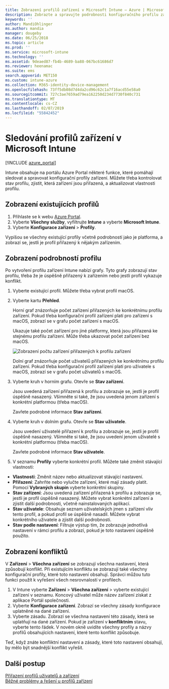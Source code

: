 ```yaml
---
title: Zobrazení profilů zařízení v Microsoft Intune – Azure | Microsoft Docs
description: Zobrazte a spravujte podrobnosti konfiguračního profilu zařízení v Microsoft Intune, prohlédněte si graf počtu zařízení přiřazených k profilu a zjistěte, která zařízení mají přiřazené nebo nasazené profily. Můžete také vyřešit problémy s profily, které mají konfliktní nastavení.
keywords: ''
author: MandiOhlinger
ms.author: mandia
manager: dougeby
ms.date: 06/25/2018
ms.topic: article
ms.prod: ''
ms.service: microsoft-intune
ms.technology: ''
ms.assetid: 9deaed87-fb4b-4689-ba88-067bc61686d7
ms.reviewer: heenamac
ms.suite: ems
search.appverid: MET150
ms.custom: intune-azure
ms.collection: M365-identity-device-management
ms.openlocfilehash: 73ff5db08d7d4da2cd96c62c1a7f16acd55e58a0
ms.sourcegitcommit: 727c3ae7659ad79ea162250d234d7730f840c731
ms.translationtype: MT
ms.contentlocale: cs-CZ
ms.lasthandoff: 02/07/2019
ms.locfileid: "55842452"
---
```

# <a name="monitor-device-profiles-in-microsoft-intune"></a>Sledování profilů zařízení v Microsoft Intune

[!INCLUDE [azure_portal](./includes/azure_portal.md)]

Intune obsahuje na portálu Azure Portal některé funkce, které pomáhají sledovat a spravovat konfigurační profily zařízení. Můžete třeba kontrolovat stav profilu, zjistit, která zařízení jsou přiřazená, a aktualizovat vlastnosti profilu.

## <a name="view-existing-profiles"></a>Zobrazení existujících profilů

1. Přihlaste se k webu [Azure Portal](https://portal.azure.com).
2. Vyberte **Všechny služby**, vyfiltrujte **Intune** a vyberte **Microsoft Intune**.
3. Vyberte **Konfigurace zařízení** > **Profily**.

Vypíšou se všechny existující profily včetně podrobností jako je platforma, a zobrazí se, jestli je profil přiřazený k nějakým zařízením.

## <a name="view-details-on-a-profile"></a>Zobrazení podrobností profilu

Po vytvoření profilu zařízení Intune nabízí grafy. Tyto grafy zobrazují stav profilu, třeba že je úspěšně přiřazený k zařízením nebo jestli profil vykazuje konflikt.

1. Vyberte existující profil. Můžete třeba vybrat profil macOS.
2. Vyberte kartu **Přehled**.

    Horní graf znázorňuje počet zařízení přiřazených ke konkrétnímu profilu zařízení. Pokud třeba konfigurační profil zařízení platí pro zařízení s macOS, zobrazí se v grafu počet zařízení s macOS.

    Ukazuje také počet zařízení pro jiné platformy, která jsou přiřazená ke stejnému profilu zařízení. Může třeba ukazovat počet zařízení bez macOS.

    ![Zobrazení počtu zařízení přiřazených k profilu zařízení](./media/device-configuration-profile-graphical-chart.png)

    Dolní graf znázorňuje počet uživatelů přiřazených ke konkrétnímu profilu zařízení. Pokud třeba konfigurační profil zařízení platí pro uživatele s macOS, zobrazí se v grafu počet uživatelů s macOS.

3. Vyberte kruh v horním grafu. Otevře se **Stav zařízení**.

    Jsou uvedená zařízení přiřazená k profilu a zobrazuje se, jestli je profil úspěšně nasazený. Všimněte si také, že jsou uvedená jenom zařízení s konkrétní platformou (třeba macOS).

    Zavřete podrobné informace **Stav zařízení**.

4. Vyberte kruh v dolním grafu. Otevře se **Stav uživatele**. 

    Jsou uvedení uživatelé přiřazení k profilu a zobrazuje se, jestli je profil úspěšně nasazený. Všimněte si také, že jsou uvedení jenom uživatelé s konkrétní platformou (třeba macOS).

    Zavřete podrobné informace **Stav uživatele**.

5. V seznamu **Profily** vyberte konkrétní profil. Můžete také změnit stávající vlastnosti:
  - **Vlastnosti**: Změnit název nebo aktualizovat stávající nastavení.
  - **Přiřazení**: Zahrňte nebo vylučte zařízení, které mají zásady platit. Pomocí **Vybraných skupin** vyberte konkrétní skupiny.
  - **Stav zařízení**: Jsou uvedená zařízení přiřazená k profilu a zobrazuje se, jestli je profil úspěšně nasazený. Můžete vybrat konkrétní zařízení a zjistit další podrobnosti, včetně nainstalovaných aplikací.
  - **Stav uživatele**: Obsahuje seznam uživatelských jmen s zařízení vliv tento profil, a pokud profil se úspěšně nasadil. Můžete vybrat konkrétního uživatele a zjistit další podrobnosti.
  - **Stav podle nastavení**: Filtruje výstup tím, že zobrazuje jednotlivá nastavení v rámci profilu a zobrazí, pokud je toto nastavení úspěšně použito.

## <a name="view-conflicts"></a>Zobrazení konfliktů

V **Zařízení** > **Všechna zařízení** se zobrazují všechna nastavení, která způsobují konflikt. Při existujícím konfliktu se zobrazují také všechny konfigurační profily, které toto nastavení obsahují. Správci můžou tuto funkci použít k vyřešení všech nesrovnalostí v profilech.

1. V Intune vyberte **Zařízení** > **Všechna zařízení** > vyberte existující zařízení v seznamu. Koncový uživatel může název zařízení získat z aplikace Portál společnosti.
2. Vyberte **Konfigurace zařízení**. Zobrazí se všechny zásady konfigurace uplatněné na dané zařízení.
3. Vyberte zásadu. Zobrazí se všechna nastavení této zásady, která se uplatňují na dané zařízení. Pokud je zařízení v **konfliktním** stavu, vyberte tento řádek. V novém okně uvidíte všechny profily a názvy profilů obsahujících nastavení, které tento konflikt způsobuje.

Teď, když znáte konfliktní nastavení a zásady, které toto nastavení obsahují, by mělo být snadnější konflikt vyřešit. 

## <a name="next-steps"></a>Další postup
[Přiřazení profilů uživatelů a zařízení](device-profile-assign.md)  
[Běžné problémy a řešení u profilů zařízení](device-profile-troubleshoot.md)
